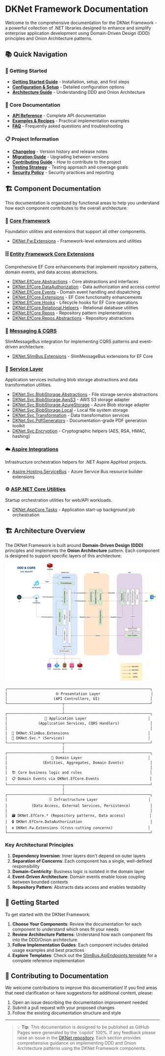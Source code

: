 # DKNet Framework Documentation

Welcome to the comprehensive documentation for the DKNet Framework - a powerful collection of .NET libraries designed to enhance and simplify enterprise application development using Domain-Driven Design (DDD) principles and Onion Architecture patterns.

## 📚 Quick Navigation

### 🚀 Getting Started
- **[Getting Started Guide](Getting-Started.md)** - Installation, setup, and first steps
- **[Configuration & Setup](Configuration.md)** - Detailed configuration options
- **[Architecture Guide](Architecture.md)** - Understanding DDD and Onion Architecture

### 📖 Core Documentation
- **[API Reference](API-Reference.md)** - Complete API documentation
- **[Examples & Recipes](Examples/README.md)** - Practical implementation examples
- **[FAQ](FAQ.md)** - Frequently asked questions and troubleshooting

### 📋 Project Information
- **[Changelog](CHANGELOG.md)** - Version history and release notes
- **[Migration Guide](Migration-Guide.md)** - Upgrading between versions
- **[Contributing Guide](Contributing.md)** - How to contribute to the project
- **[Testing Strategy](Testing-Strategy.md)** - Testing approach and coverage goals
- **[Security Policy](Security.md)** - Security practices and reporting

## 🏗️ Component Documentation

This documentation is organized by functional areas to help you understand how each component contributes to the overall architecture:

### 🔧 [Core Framework](./Core/README.md)
Foundation utilities and extensions that support all other components.

- [DKNet.Fw.Extensions](./Core/DKNet.Fw.Extensions.md) - Framework-level extensions and utilities

### 🗄️ [Entity Framework Core Extensions](./EfCore/README.md)
Comprehensive EF Core enhancements that implement repository patterns, domain events, and data access abstractions.

- [DKNet.EfCore.Abstractions](./EfCore/DKNet.EfCore.Abstractions.md) - Core abstractions and interfaces
- [DKNet.EfCore.DataAuthorization](./EfCore/DKNet.EfCore.DataAuthorization.md) - Data authorization and access control
- [DKNet.EfCore.Events](./EfCore/DKNet.EfCore.Events.md) - Domain event handling and dispatching
- [DKNet.EfCore.Extensions](./EfCore/DKNet.EfCore.Extensions.md) - EF Core functionality enhancements
- [DKNet.EfCore.Hooks](./EfCore/DKNet.EfCore.Hooks.md) - Lifecycle hooks for EF Core operations
- [DKNet.EfCore.Relational.Helpers](./EfCore/DKNet.EfCore.Relational.Helpers.md) - Relational database utilities
- [DKNet.EfCore.Repos](./EfCore/DKNet.EfCore.Repos.md) - Repository pattern implementations
- [DKNet.EfCore.Repos.Abstractions](./EfCore/DKNet.EfCore.Repos.Abstractions.md) - Repository abstractions

### 📨 [Messaging & CQRS](./Messaging/README.md)
SlimMessageBus integration for implementing CQRS patterns and event-driven architecture.

- [DKNet.SlimBus.Extensions](./Messaging/DKNet.SlimBus.Extensions.md) - SlimMessageBus extensions for EF Core

### 🔧 [Service Layer](./Services/README.md)
Application services including blob storage abstractions and data transformation utilities.

- [DKNet.Svc.BlobStorage.Abstractions](./Services/DKNet.Svc.BlobStorage.Abstractions.md) - File storage service abstractions
- [DKNet.Svc.BlobStorage.AwsS3](./Services/DKNet.Svc.BlobStorage.AwsS3.md) - AWS S3 storage adapter
- [DKNet.Svc.BlobStorage.AzureStorage](./Services/DKNet.Svc.BlobStorage.AzureStorage.md) - Azure Blob storage adapter
- [DKNet.Svc.BlobStorage.Local](./Services/DKNet.Svc.BlobStorage.Local.md) - Local file system storage
- [DKNet.Svc.Transformation](./Services/DKNet.Svc.Transformation.md) - Data transformation services
- [DKNet.Svc.PdfGenerators](./Services/DKNet.Svc.PdfGenerators.md) - Documentation-grade PDF generation toolkit
- [DKNet.Svc.Encryption](./Services/DKNet.Svc.Encryption.md) - Cryptographic helpers (AES, RSA, HMAC, hashing)

### ☁️ [Aspire Integrations](./Aspire/README.md)
Infrastructure orchestration helpers for .NET Aspire AppHost projects.

- [Aspire.Hosting.ServiceBus](./Aspire/Aspire.Hosting.ServiceBus.md) - Azure Service Bus resource builder extensions

### ⚙️ [ASP.NET Core Utilities](./AspNetCore/README.md)
Startup orchestration utilities for web/API workloads.

- [DKNet.AspCore.Tasks](./AspNetCore/DKNet.AspCore.Tasks.md) - Application start-up background job orchestration

## 🏗️ Architecture Overview

The DKNet Framework is built around **Domain-Driven Design (DDD)** principles and implements the **Onion Architecture** pattern. Each component is designed to support specific layers of this architecture:

![Diagram](https://raw.githubusercontent.com/baoduy/DKNet/e84b5ba3c035d5f12d03ba348e396976d1b0219b/Diagram.png)

```
┌─────────────────────────────────────────────────────────────────┐
│                      🌐 Presentation Layer                       │
│                     (API Controllers, UI)                       │
└─────────────────────────┬───────────────────────────────────────┘
                          │
┌─────────────────────────┴───────────────────────────────────────┐
│                 🎯 Application Layer                            │
│              (Application Services, CQRS Handlers)              │
│                                                                 │
│  📨 DKNet.SlimBus.Extensions                                    │
│  🔧 DKNet.Svc.* (Services)                                      │
└─────────────────────────┬───────────────────────────────────────┘
                          │
┌─────────────────────────┴───────────────────────────────────────┐
│                    💼 Domain Layer                              │
│                (Entities, Aggregates, Domain Events)            │
│                                                                 │
│  🏗️ Core business logic and rules                               │
│  📋 Domain Events via DKNet.EfCore.Events                       │
└─────────────────────────┬───────────────────────────────────────┘
                          │
┌─────────────────────────┴───────────────────────────────────────┐
│                   🗄️ Infrastructure Layer                       │
│           (Data Access, External Services, Persistence)         │
│                                                                 │
│  🗃️ DKNet.EfCore.* (Repository patterns, Data access)           │
│  🔒 DKNet.EfCore.DataAuthorization                               │
│  ⚙️ DKNet.Fw.Extensions (Cross-cutting concerns)                │
└─────────────────────────────────────────────────────────────────┘
```

### Key Architectural Principles

1. **Dependency Inversion**: Inner layers don't depend on outer layers
2. **Separation of Concerns**: Each component has a single, well-defined responsibility
3. **Domain-Centricity**: Business logic is isolated in the domain layer
4. **Event-Driven Architecture**: Domain events enable loose coupling between bounded contexts
5. **Repository Pattern**: Abstracts data access and enables testability

## 🚀 Getting Started

To get started with the DKNet Framework:

1. **Choose Your Components**: Review the documentation for each component to understand which ones fit your needs
2. **Review Architecture Patterns**: Understand how each component fits into the DDD/Onion architecture
3. **Follow Implementation Guides**: Each component includes detailed usage examples and best practices
4. **Explore Templates**: Check out the [SlimBus.ApiEndpoints template](https://github.com/baoduy/DKNet/tree/dev/z_Templates/SlimBus.ApiEndpoints) for a complete reference implementation

## 🤝 Contributing to Documentation

We welcome contributions to improve this documentation! If you find areas that need clarification or have suggestions for additional content, please:

1. Open an issue describing the documentation improvement needed
2. Submit a pull request with your proposed changes
3. Follow the existing documentation structure and style

---

> 💡 **Tip**: This documentation is designed to be published as GitHub Pages were generated by the 'copilot' 100%. 
> If any feedback please raise an issue in the [DKNet repository](https://github.com/baoduy/DKNet).
> Each section provides comprehensive guidance on implementing DDD and Onion Architecture patterns using the DKNet Framework components.